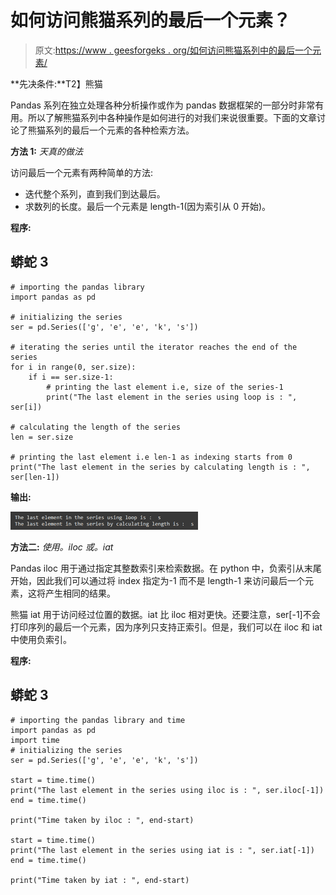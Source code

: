 # 如何访问熊猫系列的最后一个元素？

> 原文:[https://www . geesforgeks . org/如何访问熊猫系列中的最后一个元素/](https://www.geeksforgeeks.org/how-to-access-the-last-element-in-a-pandas-series/)

**先决条件:**T2】熊猫

Pandas 系列在独立处理各种分析操作或作为 pandas 数据框架的一部分时非常有用。所以了解熊猫系列中各种操作是如何进行的对我们来说很重要。下面的文章讨论了熊猫系列的最后一个元素的各种检索方法。

**方法 1:** *天真的做法*

访问最后一个元素有两种简单的方法:

*   迭代整个系列，直到我们到达最后。
*   求数列的长度。最后一个元素是 length-1(因为索引从 0 开始)。

**程序:**

## 蟒蛇 3

```
# importing the pandas library
import pandas as pd

# initializing the series
ser = pd.Series(['g', 'e', 'e', 'k', 's'])

# iterating the series until the iterator reaches the end of the series
for i in range(0, ser.size):
    if i == ser.size-1:
        # printing the last element i.e, size of the series-1
        print("The last element in the series using loop is : ", ser[i])

# calculating the length of the series
len = ser.size

# printing the last element i.e len-1 as indexing starts from 0
print("The last element in the series by calculating length is : ", ser[len-1])
```

**输出:**

![](img/240eb59f43ec4c30f6643e26e1fa4332.png)

**方法二:** *使用。iloc 或。iat*

Pandas iloc 用于通过指定其整数索引来检索数据。在 python 中，负索引从末尾开始，因此我们可以通过将 index 指定为-1 而不是 length-1 来访问最后一个元素，这将产生相同的结果。

熊猫 iat 用于访问经过位置的数据。iat 比 iloc 相对更快。还要注意，ser[-1]不会打印序列的最后一个元素，因为序列只支持正索引。但是，我们可以在 iloc 和 iat 中使用负索引。

**程序:**

## 蟒蛇 3

```
# importing the pandas library and time
import pandas as pd
import time
# initializing the series
ser = pd.Series(['g', 'e', 'e', 'k', 's'])

start = time.time()
print("The last element in the series using iloc is : ", ser.iloc[-1])
end = time.time()

print("Time taken by iloc : ", end-start)

start = time.time()
print("The last element in the series using iat is : ", ser.iat[-1])
end = time.time()

print("Time taken by iat : ", end-start)
```